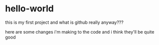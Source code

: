 # hello-world
this is my first project and what is github really anyway???




here are some changes i'm making to the code and i think they'll be quite good
